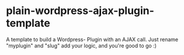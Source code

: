 # plain-wordpress-ajax-plugin-template
A template to build a Wordpress- Plugin with an AJAX call. Just rename "myplugin" and "slug" add your logic, and you're good to go :)
